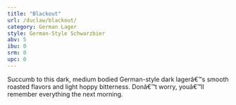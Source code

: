 ```yaml
---
title: "Blackout"
url: /duclaw/blackout/
category: German Lager
style: German-Style Schwarzbier
abv: 5
ibu: 0
srm: 0
upc: 0
---
```

Succumb to this dark, medium bodied German-style dark lagerâ€™s smooth roasted flavors and light hoppy bitterness. Donâ€™t worry, youâ€™ll remember everything the next morning.

